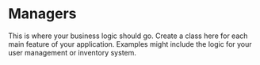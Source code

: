 # Managers

This is where your business logic should go. Create a class here for each main feature of your application. Examples might include the logic for your user management or inventory system.